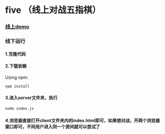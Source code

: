 # five （线上对战五指棋）
### [线上demo](http://47.93.103.19:5900/client/)

### 线下运行
#### 1.克隆代码
#### 2.下载依赖
Using npm:
```
npm install
```
#### 3.进入server文件夹，执行
```bash
node index.js
```
#### 4.浏览器直接打开client文件夹内的index.html即可，如果想对战，开两个浏览器窗口即可，不同用户进入同一个房间就可以尝试了
